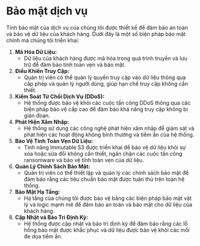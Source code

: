 # Bảo mật dịch vụ

Tính bảo mật của dịch vụ của chúng tôi được thiết kế để đảm bảo an toàn và bảo vệ dữ liệu của khách hàng. Dưới đây là một số biện pháp bảo mật chính mà chúng tôi triển khai:

1. **Mã Hóa Dữ Liệu:**
   * Dữ liệu của khách hàng được mã hóa trong quá trình truyền và lưu trữ để đảm bảo tính toàn vẹn và bảo mật.
2. **Điều Khiển Truy Cập:**
   * Quản trị viên có thể quản lý quyền truy cập vào dữ liệu thông qua cấp phép và quản lý người dùng, giúp hạn chế truy cập không cần thiết.
3. **Kiểm Soát Từ Chối Dịch Vụ (DDoS):**
   * Hệ thống được bảo vệ khỏi các cuộc tấn công DDoS thông qua các biện pháp bảo vệ cấp cao để đảm bảo khả năng truy cập không bị gián đoạn.
4. **Phát Hiện Xâm Nhập:**
   * Hệ thống sử dụng các công nghệ phát hiện xâm nhập để giám sát và phát hiện các hoạt động không bình thường và tiềm ẩn của hệ thống.
5. **Bảo Vệ Tính Toàn Vẹn Dữ Liệu:**
   * Tính năng Immutable S3 được triển khai để bảo vệ dữ liệu khỏi sự xóa hoặc sửa đổi không cần thiết, ngăn chặn các cuộc tấn công ransomware và bảo vệ tính toàn vẹn của dữ liệu.
6. **Quản Lý Chính Sách Bảo Mật:**
   * Quản trị viên có thể thiết lập và quản lý các chính sách bảo mật để đảm bảo rằng các tiêu chuẩn bảo mật được tuân thủ trên toàn hệ thống.
7. **Bảo Mật Hạ Tầng:**
   * Hạ tầng của chúng tôi được bảo vệ bằng các biện pháp bảo mật vật lý và logic mạnh mẽ để đảm bảo an toàn và bảo mật cho dữ liệu của khách hàng.
8. **Cập Nhật và Bảo Trì Định Kỳ:**
   * Hệ thống được cập nhật và bảo trì định kỳ để đảm bảo rằng các lỗ hổng bảo mật được khắc phục và dữ liệu được bảo vệ khỏi các mối đe dọa tiềm ẩn.
